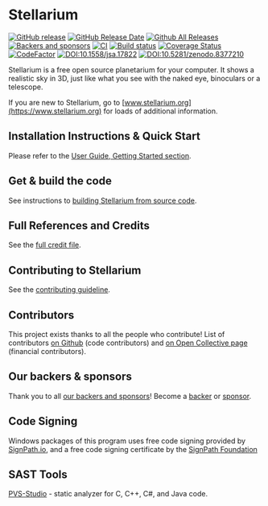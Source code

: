 # Stellarium
[![GitHub release](https://img.shields.io/github/release/Stellarium/stellarium.svg)](https://github.com/Stellarium/stellarium/releases/latest)
[![GitHub Release Date](https://img.shields.io/github/release-date/Stellarium/stellarium.svg)](https://github.com/Stellarium/stellarium/releases/latest)
[![Github All Releases](https://img.shields.io/github/downloads/Stellarium/stellarium/total.svg)](https://github.com/Stellarium/stellarium/releases)
[![Backers and sponsors](https://img.shields.io/opencollective/all/stellarium.svg?style=flat)](https://opencollective.com/stellarium)
[![CI](https://github.com/Stellarium/stellarium/actions/workflows/ci.yml/badge.svg)](https://github.com/Stellarium/stellarium/actions/workflows/ci.yml)
[![Build status](https://ci.appveyor.com/api/projects/status/sw8j9l8q95ejkalo?svg=true)](https://ci.appveyor.com/project/alex-w/stellarium)
[![Coverage Status](https://coveralls.io/repos/github/Stellarium/stellarium/badge.svg)](https://coveralls.io/github/Stellarium/stellarium)
[![CodeFactor](https://www.codefactor.io/repository/github/stellarium/stellarium/badge)](https://www.codefactor.io/repository/github/stellarium/stellarium)
[![DOI:10.1558/jsa.17822](http://img.shields.io/badge/DOI-10.1558/jsa.17822-blue.svg)](https://doi.org/10.1558/jsa.17822)
[![DOI:10.5281/zenodo.8377210](http://img.shields.io/badge/DOI-10.5281/zenodo.8377210-blue.svg)](https://doi.org/10.5281/zenodo.8377210)

Stellarium is a free open source planetarium for your computer. It shows a realistic sky
in 3D, just like what you see with the naked eye, binoculars or a telescope.

If you are new to Stellarium, go to [www.stellarium.org](https://www.stellarium.org) for loads of additional information.

## Installation Instructions & Quick Start

Please refer to the [User Guide, Getting Started section](https://github.com/Stellarium/stellarium/releases/download/v25.2/stellarium_user_guide-25.2-1.pdf).

## Get & build the code

See instructions to [building Stellarium from source code](BUILDING.md).

## Full References and Credits

See the [full credit file](CREDITS.md).

## Contributing to Stellarium

See the [contributing guideline](CONTRIBUTING.md).

## Contributors

This project exists thanks to all the people who contribute! List of contributors [on Github](https://github.com/Stellarium/stellarium/graphs/contributors) (code contributors) and [on Open Collective page](https://opencollective.com/stellarium#contributors) (financial contributors).

## Our backers & sponsors

Thank you to all [our backers and sponsors](BACKERS.md)!  Become a [backer](https://opencollective.com/stellarium#backer) or [sponsor](https://opencollective.com/stellarium#sponsor).

## Code Signing
Windows packages of this program uses free code signing provided by [SignPath.io](https://signpath.io?utm_source=foundation&utm_medium=github&utm_campaign=stellarium), and a free code signing certificate by the [SignPath Foundation](https://signpath.org?utm_source=foundation&utm_medium=github&utm_campaign=stellarium)

## SAST Tools
[PVS-Studio](https://pvs-studio.com/pvs-studio/?utm_source=website&utm_medium=github&utm_campaign=open_source) - static analyzer for C, C++, C#, and Java code.